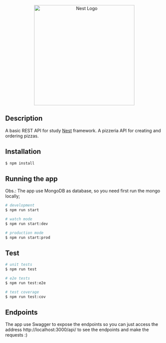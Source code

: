 <p align="center">
  <a href="http://nestjs.com/" target="blank"><img src="https://nestjs.com/img/logo_text.svg" width="320" alt="Nest Logo" /></a>
</p>


## Description

A basic REST API for study [Nest](https://github.com/nestjs/nest) framework. A pizzeria API for creating and ordering pizzas.

## Installation

```bash
$ npm install
```

## Running the app

Obs.: The app use MongoDB as database, so you need first run the mongo locally;

```bash
# development
$ npm run start

# watch mode
$ npm run start:dev

# production mode
$ npm run start:prod
```

## Test

```bash
# unit tests
$ npm run test

# e2e tests
$ npm run test:e2e

# test coverage
$ npm run test:cov
```

## Endpoints

The app use Swagger to expose the endpoints so you can just access the address http://localhost:3000/api/ to see the endpoints and make the requests :)
